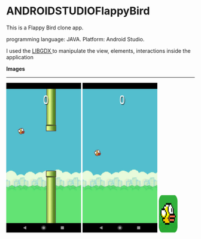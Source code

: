 # ANDROIDSTUDIOFlappyBird

This is a Flappy Bird clone app.

programming language: JAVA.
Platform: Android Studio.

I used the <a href="https://libgdx.badlogicgames.com"> LIBGDX </a> to manipulate the view, elements, interactions inside the application

 
 <strong> Images </strong> <hr>
 
 <img src="android/assets/prints/WhatsApp%20Image%202020-05-07%20at%206.19.00%20PM.jpeg" width="200" height="400"/>
  <img src="android/assets/prints/WhatsApp Image 2020-05-07 at 6.19.01 PM.jpeg" width="200" height="400"/>
   <img src="android/assets/prints/ic_flappybird.png" width="50" height="100"/>
 
